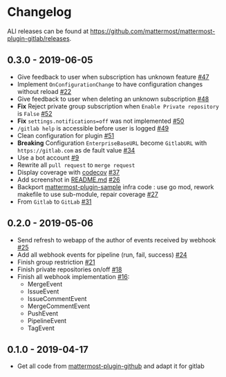 # Changelog

ALl releases can be found at https://github.com/mattermost/mattermost-plugin-gitlab/releases.

## 0.3.0 - 2019-06-05

- Give feedback to user when subscription has unknown feature [#47](https://github.com/manland/mattermost-plugin-gitlab/pull/47)
- Implement `OnConfigurationChange` to have configuration changes without reload [#22](https://github.com/manland/mattermost-plugin-gitlab/issues/22)
- Give feedback to user when deleting an unknown subscription [#48](https://github.com/manland/mattermost-plugin-gitlab/pull/48)
- **Fix** Reject private group subscription when `Enable Private repository` is `False` [#52](https://github.com/manland/mattermost-plugin-gitlab/pull/52)
- **Fix** `settings.notifications=off` was not implemented [#50](https://github.com/manland/mattermost-plugin-gitlab/pull/50)
- `/gitlab help` is accessible before user is logged [#49](https://github.com/manland/mattermost-plugin-gitlab/pull/49)
- Clean configuration for plugin [#51](https://github.com/manland/mattermost-plugin-gitlab/pull/51)
- **Breaking** Configuration `EnterpriseBaseURL` become `GitlabURL` with `https://gitlab.com` as de fault value [#34](https://github.com/manland/mattermost-plugin-gitlab/pull/34)
- Use a bot account [#9](https://github.com/manland/mattermost-plugin-gitlab/pull/9)
- Rewrite all `pull request` to `merge request`
- Display coverage with [codecov](https://codecov.io) [#37](https://github.com/manland/mattermost-plugin-gitlab/issues/37)
- Add screenshot in [README.md](https://github.com/manland/mattermost-plugin-gitlab/blob/master/README.md) [#26](https://github.com/manland/mattermost-plugin-gitlab/issues/26)
- Backport [mattermost-plugin-sample](https://github.com/mattermost/mattermost-plugin-sample/) infra code : use go mod, rework makefile to use sub-module, repair coverage [#27](https://github.com/manland/mattermost-plugin-gitlab/issues/27)
- From `Gitlab` to `GitLab` [#31](https://github.com/manland/mattermost-plugin-gitlab/issues/31)

## 0.2.0 - 2019-05-06

- Send refresh to webapp of the author of events received by webhook [#25](https://github.com/manland/mattermost-plugin-gitlab/pull/25)
- Add all webhook events for pipeline (run, fail, success) [#24](https://github.com/manland/mattermost-plugin-gitlab/pull/24)
- Finish group restriction [#21](https://github.com/manland/mattermost-plugin-gitlab/pull/21)
- Finish private repositories on/off [#18](https://github.com/manland/mattermost-plugin-gitlab/pull/18)
- Finish all webhook implementation [#16](https://github.com/manland/mattermost-plugin-gitlab/pull/16): 
    - MergeEvent
    - IssueEvent
    - IssueCommentEvent
    - MergeCommentEvent
    - PushEvent
    - PipelineEvent
    - TagEvent

## 0.1.0 - 2019-04-17

- Get all code from [mattermost-plugin-github](https://github.com/mattermost/mattermost-plugin-github/) and adapt it for gitlab
